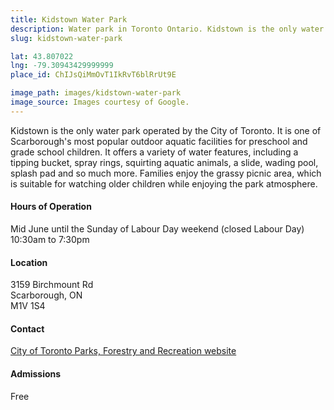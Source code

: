 ```yaml
---
title: Kidstown Water Park
description: Water park in Toronto Ontario. Kidstown is the only water park operated by the City of Toronto.
slug: kidstown-water-park

lat: 43.807022
lng: -79.30943429999999
place_id: ChIJsQiMmOvT1IkRvT6blRrUt9E

image_path: images/kidstown-water-park
image_source: Images courtesy of Google.
---
```


Kidstown is the only water park operated by the City of Toronto. It is one of Scarborough's most popular outdoor aquatic facilities for preschool and grade school children. It offers a variety of water features, including a tipping bucket, spray rings, squirting aquatic animals, a slide, wading pool, splash pad and so much more. Families enjoy the grassy picnic area, which is suitable for watching older children while enjoying the park atmosphere. 

#### Hours of Operation
Mid June until the Sunday of Labour Day weekend (closed Labour Day) 10:30am to 7:30pm 

#### Location
3159 Birchmount Rd  
Scarborough, ON  
M1V 1S4

#### Contact
[City of Toronto Parks, Forestry and Recreation website](http://www1.toronto.ca/parks/prd/facilities/complex/352/)

#### Admissions
Free
